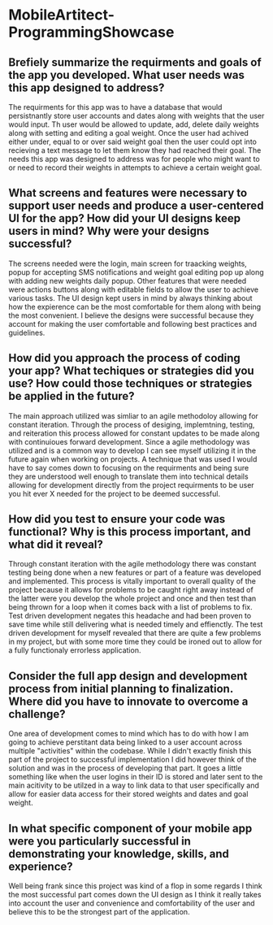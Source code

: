 # MobileArtitect-ProgrammingShowcase

## Brefiely summarize the requirments and goals of the app you developed. What user needs was this app designed to address?
The requirments for this app was to have a database that would persistnantly store user accounts and dates along with weights that
the user would input. Th user would be allowed to update, add, delete daily weights along with setting and editing a goal weight.
Once the user had achived either under, equal to or over said weight goal then the user could opt into recieving a text message
to let them know they had reached their goal. The needs this app was designed to address was for people who might want to or need
to record their weights in attempts to achieve a certain weight goal.

## What screens and features were necessary to support user needs and produce a user-centered UI for the app? How did your UI designs keep users in mind? Why were your designs successful?
The screens needed were the login, main screen for traacking weights, popup for accepting SMS notifications and weight goal editing
pop up along with adding new weights daily popup. Other features that were needed were actions buttons along with editable fields
to allow the user to achieve various tasks. The UI design kept users in mind by always thinking about how the expierence can be
the most comfortable for them along with being the most convenient. I believe the designs were successful because they account
for making the user comfortable and following best practices and guidelines.

## How did you approach the process of coding your app? What techiques or strategies did you use? How could those techniques or strategies be applied in the future?
The main approach utilized was simliar to an agile methodoloy allowing for constant iteration. Through the process of desiging,
implemtning, testing, and reiteration this process allowed for constant updates to be made along with continuioues forward
development. Since a agile methodology was utilized and is a common way to develop I can see myself utilizing it in the future
again when working on projects. A technique that was used I would have to say comes down to focusing on the requirments and
being sure they are understood well enough to translate them into technical details allowing for development directly from
the project requirments to be user you hit ever X needed for the project to be deemed successful.

## How did you test to ensure your code was functional? Why is this process important, and what did it reveal?
Through constant iteration with the agile methodology there was constant testing being done when a new features or part of a feature
was developed and implemented. This process is vitally important to overall quality of the project because it allows for problems to
be caught right away instead of the latter were you develop the whole project and once and then test than being thrown for a loop
when it comes back with a list of problems to fix. Test driven development negates this headache and had been proven to save time
while still delivering what is needed timely and effienctly. The test driven development for myself revealed that there are quite
a few problems in my project, but with some more time they could be ironed out to allow for a fully functionaly errorless application.

## Consider the full app design and development process from initial planning to finalization. Where did you have to innovate to overcome a challenge?
One area of development comes to mind which has to do with how I am going to achieve perstitant data being linked to a user account across
multiple "activities" within the codebase. While I didn't exactly finish this part of the project to successful implementation I did however
think of the solution and was in the process of developing that part. It goes a little something like when the user logins in their ID is stored
and later sent to the main acitivity to be utilzed in a way to link data to that user specifically and allow for easier data access for their stored
weights and dates and goal weight.

## In what specific component of your mobile app were you particularly successful in demonstrating your knowledge, skills, and experience?
Well being frank since this project was kind of a flop in some regards I think the most successful part comes down the UI design as I think
it really takes into account the user and convenience and comfortability of the user and believe this to be the strongest part of the
application.
